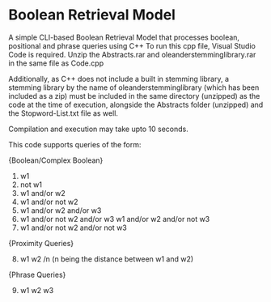 # Boolean Retrieval Model
A simple CLI-based Boolean Retrieval Model that processes boolean, positional and phrase queries using C++
To run this cpp file, Visual Studio Code is required.
Unzip the Abstracts.rar and oleanderstemminglibrary.rar in the same file as Code.cpp

Additionally, as C++ does not include a built in stemming library, a stemming library by the name of oleanderstemminglibrary (which has been included as a zip) must be included in the same directory (unzipped) as the code at the time of execution, alongside the Abstracts folder (unzipped) and the Stopword-List.txt file as well.

Compilation and execution may take upto 10 seconds.

This code supports queries of the form:

{Boolean/Complex Boolean}

1. w1 
2. not w1
3. w1 and/or w2
4. w1 and/or not w2
5. w1 and/or w2 and/or w3
6. w1 and/or not w2 and/or w3
    w1 and/or w2 and/or not w3
7. w1 and/or not w2 and/or not w3

{Proximity Queries}

8. w1 w2 /n (n being the distance between w1 and w2) 

{Phrase Queries}

9. w1 w2 w3

